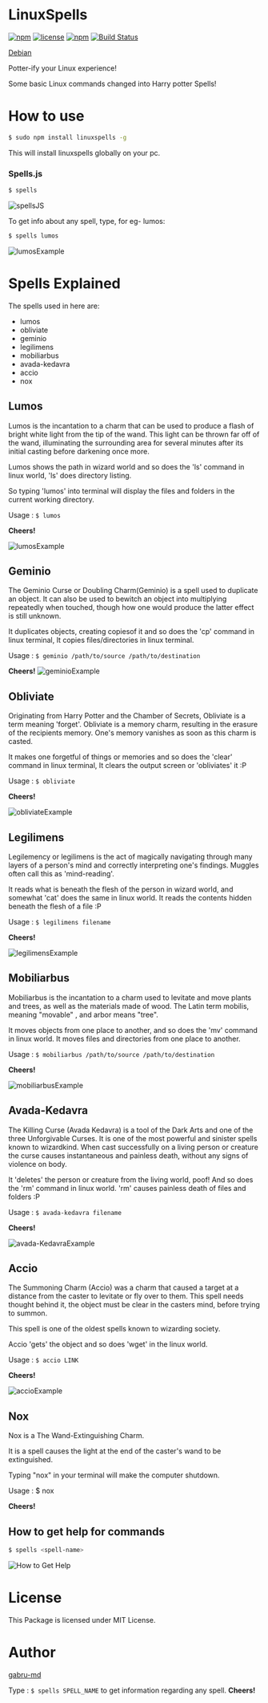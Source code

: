 # LinuxSpells
[![npm](https://img.shields.io/badge/npm-v0.8.4-brightgreen.svg?style=flat-square)]() [![license](https://img.shields.io/github/license/mashape/apistatus.svg?style=flat-square)](https://www.npmjs.com/package/linuxspells) [![npm](https://img.shields.io/badge/awesome-yes-ff69b4.svg?style=flat-square)](https://www.npmjs.com/package/linuxspells) [![Build Status](https://travis-ci.org/gabru-md/LinuxSpells.svg?branch=master)](https://travis-ci.org/gabru-md/LinuxSpells)

[Debian](https://salsa.debian.org/yogdaan-team)

Potter-ify your Linux experience!

Some basic Linux commands changed into Harry potter Spells!

# How to use

```sh
$ sudo npm install linuxspells -g
```

This will install linuxspells globally on your pc.

### Spells.js

```sh
$ spells
```

![spellsJS](https://github.com/gabru-md/LinuxSpells/blob/master/spells/images/spellsJS.png?raw=true)

To get info about any spell, type, for eg- lumos:

```sh
$ spells lumos
```
![lumosExample](https://github.com/gabru-md/LinuxSpells/blob/master/spells/images/lumos.png?raw=true)


# Spells Explained

The spells used in here are:
  * lumos
  * obliviate
  * geminio
  * legilimens
  * mobiliarbus
  * avada-kedavra
  * accio
  * nox

## Lumos

Lumos is the incantation to a charm that can be used to produce a flash of bright white light from the tip of the wand.
This light can be thrown far off of the wand, illuminating the surrounding area for several minutes
after its initial casting before darkening once more.

Lumos shows the path in wizard world and so does the 'ls' command in linux world, 'ls' does directory listing.

So typing 'lumos' into terminal will display the files and folders in the current working directory.

Usage : `$ lumos`

**Cheers!**

![lumosExample](https://github.com/gabru-md/LinuxSpells/blob/master/spells/images/lumos.png?raw=true)

## Geminio

The Geminio Curse or Doubling Charm(Geminio) is a spell used to duplicate an object. It can also be used to bewitch an object into multiplying repeatedly when touched, though how one would produce the latter effect is still unknown.

It duplicates objects, creating copiesof it and so does the 'cp' command in linux terminal, It copies files/directories in linux terminal.

Usage : `$ geminio /path/to/source /path/to/destination`

**Cheers!**
![geminioExample](https://github.com/gabru-md/LinuxSpells/blob/master/spells/images/geminio.png?raw=true)

## Obliviate

Originating from Harry Potter and the Chamber of Secrets, Obliviate is a term meaning 'forget'. Obliviate is a memory charm, resulting in the erasure of the recipients memory. One's memory vanishes as soon as this charm is casted.

It makes one forgetful of things or memories and so does the 'clear' command in linux terminal, It clears the output screen or 'obliviates' it :P

Usage : `$ obliviate`

**Cheers!**

![obliviateExample](https://github.com/gabru-md/LinuxSpells/blob/master/spells/images/obliviate.png?raw=true)
## Legilimens

Legilemency or legilimens is the act of magically navigating through many layers of a person's mind and correctly interpreting one's findings. Muggles often call this as 'mind-reading'.

It reads what is beneath the flesh of the person in wizard world, and somewhat 'cat' does the same in linux world. It reads the contents hidden beneath the flesh of a file :P

Usage : `$ legilimens filename`

**Cheers!**

![legilimensExample](https://github.com/gabru-md/LinuxSpells/blob/master/spells/images/legilimens.png?raw=true)

## Mobiliarbus

Mobiliarbus is the incantation to a charm used to levitate and move plants and trees, as well as the materials made of wood. The Latin term mobilis, meaning "movable" , and arbor means "tree".

It moves objects from one place to another, and so does the 'mv' command in linux world. It moves files and directories from one place to another.

Usage : `$ mobiliarbus /path/to/source /path/to/destination`

**Cheers!**

![mobiliarbusExample](https://github.com/gabru-md/LinuxSpells/blob/master/spells/images/mobiliarbus.png?raw=true)

## Avada-Kedavra

The Killing Curse (Avada Kedavra) is a tool of the Dark Arts and one of the three Unforgivable Curses. It is one of the most powerful and sinister spells known to wizardkind. When cast successfully on a living person or creature the curse causes instantaneous and painless death, without any signs of violence on body.

It 'deletes' the person or creature from the living world, poof! And so does the 'rm' command in linux world. 'rm' causes painless death of files and folders :P

Usage : `$ avada-kedavra filename`

**Cheers!**

![avada-KedavraExample](https://github.com/gabru-md/LinuxSpells/blob/master/spells/images/avada-kedavra.png?raw=true)

## Accio

The Summoning Charm (Accio) was a charm that caused a target at a distance from the caster to levitate or fly over to them. This spell needs thought behind it, the object must be clear in the casters mind, before trying to summon.

This spell is one of the oldest spells known to wizarding society.

Accio 'gets' the object and so does 'wget' in the linux world.

Usage : `$ accio LINK`

**Cheers!**

![accioExample](https://github.com/gabru-md/LinuxSpells/blob/master/spells/images/accio.png?raw=true)

## Nox 
	
Nox is a The Wand-Extinguishing Charm. 
 
It is a spell causes the light at the end of the caster's wand to be extinguished.
 
Typing "nox" in your terminal will make the computer shutdown.
 
Usage : $ nox

**Cheers!**

## How to get help for commands

```sh
$ spells <spell-name>
```
![How to Get Help](https://github.com/gabru-md/LinuxSpells/blob/master/spells/images/howToGetHelp.gif?raw=true)

# License
This Package is licensed under MIT License.

# Author
[gabru-md](https://github.com/gabru-md)

Type : `$ spells SPELL_NAME` to get information regarding any spell.
**Cheers!**
